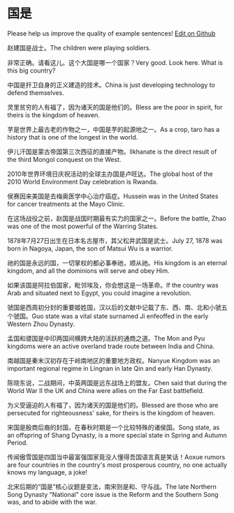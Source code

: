 # 国是

Please help us improve the quality of example sentences! [Edit on Github](https://github.com/jiyushe/jiyu-example-sentence-source/blob/main/chinese/guoshi_1.md)

<p><span class="chinese">赵建国是战士。</span><span class="english">The children were playing soldiers.</span></p>

<p><span class="chinese">非常正确。请看这儿。这个大国是哪一个国家？</span><span class="english">Very good. Look here. What is this big country?</span></p>

<p><span class="chinese">中国是扞卫自身的正义建造的技术。</span><span class="english">China is just developing technology to defend themselves.</span></p>

<p><span class="chinese">灵里贫穷的人有福了，因为诸天的国是他们的。</span><span class="english">Bless are the poor in spirit, for theirs is the kingdom of heaven.</span></p>

<p><span class="chinese">芋是世界上最古老的作物之一，中国是芋的起源地之一。</span><span class="english">As a crop, taro has a history that is one of the longest in the world.</span></p>

<p><span class="chinese">伊儿汗国是蒙古帝国第三次西征的直接产物。</span><span class="english">Ilkhanate is the direct result of the third Mongol conquest on the West.</span></p>

<p><span class="chinese">2010年世界环境日庆祝活动的全球主办国是卢旺达。</span><span class="english">The global host of the 2010 World Environment Day celebration is Rwanda.</span></p>

<p><span class="chinese">侯赛因来美国是去梅奥医学中心治疗癌症。</span><span class="english">Hussein was in the United States for cancer treatments at the Mayo Clinic.</span></p>

<p><span class="chinese">在这场战役之前，赵国是战国时期最有实力的国家之一。</span><span class="english">Before the battle, Zhao was one of the most powerful of the Warring States.</span></p>

<p><span class="chinese">1878年7月27日出生在日本名古屋市，其父松井武国是武士。</span><span class="english">July 27, 1878 was born in Nagoya, Japan, the son of Matsui Wu is a warrior.</span></p>

<p><span class="chinese">祂的国是永远的国，一切掌权的都必事奉祂，顺从祂。</span><span class="english">His kingdom is an eternal kingdom, and all the dominions will serve and obey Him.</span></p>

<p><span class="chinese">如果该国是阿拉伯国家，毗邻埃及，你会想这是一场革命。</span><span class="english">If the country was Arab and situated next to Egypt, you could imagine a revolution.</span></p>

<p><span class="chinese">虢国是西周初分封的重要姬姓国，汉以后的文献中记载了东、西、南、北和小虢五个虢国。</span><span class="english">Guo state was a vital state surnamed Ji enfeoffed in the early Western Zhou Dynasty.</span></p>

<p><span class="chinese">孟国和骠国是中印两国间横跨大陆的活跃的通商之道。</span><span class="english">The Mon and Pyu kingdoms were an active overland trade route between India and China.</span></p>

<p><span class="chinese">南越国是秦末汉初存在于岭南地区的重要地方政权。</span><span class="english">Nanyue Kingdom was an important regional regime in Lingnan in late Qin and early Han Dynasty.</span></p>

<p><span class="chinese">陈晓东说，二战期间，中英两国是远东战场上的盟友。</span><span class="english">Chen said that during the World War II the UK and China were allies on the Far East battlefield.</span></p>

<p><span class="chinese">为义受逼迫的人有福了，因为诸天的国是他们的。</span><span class="english">Blessed are those who are persecuted for righteousness' sake, for theirs is the kingdom of heaven.</span></p>

<p><span class="chinese">宋国是殷商后裔的封国，在春秋时期是一个比较特殊的诸侯国。</span><span class="english">Song state, as an offspring of Shang Dynasty, is a more special state in Spring and Autumn Period.</span></p>

<p><span class="chinese">传闻傲雪国是四国当中最富强国家竟没人懂得吾国语言真是笑话！</span><span class="english">Aoxue rumors are four countries in the country's most prosperous country, no one actually knows my language, a joke!</span></p>

<p><span class="chinese">北宋后期的“国是”核心议题是变法，南宋则是和、守与战。</span><span class="english">The late Northern Song Dynasty "National" core issue is the Reform and the Southern Song was, and to abide with the war.</span></p>

